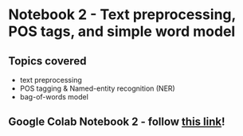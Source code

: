 # Notebook 2 - Text preprocessing, POS tags, and simple word model

## Topics covered
- text preprocessing
- POS tagging & Named-entity recognition (NER)
- bag-of-words model

## Google Colab Notebook 2 - follow [this link](https://colab.research.google.com/github/TheRootOf3/ucl-nlp-notebook-series/blob/main/Notebook2/Notebook2.ipynb)!

